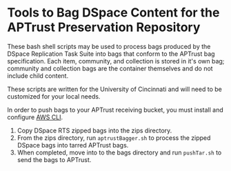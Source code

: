 # Tools to Bag DSpace Content for the APTrust Preservation Repository

These bash shell scripts may be used to process bags produced by the DSpace Replication Task Suite into bags that conform to the APTrust bag specification. Each item, community, and collection is stored in it's own bag; community and collection bags are the container themselves and do not include child content. 

These scripts are written for the University of Cincinnati and will need to be customized for your local needs.

In order to push bags to your APTrust receiving bucket, you must install and configure [AWS CLI](https://aws.amazon.com/cli/).

1. Copy DSpace RTS zipped bags into the zips directory.
2. From the zips directory, run `aptrustBagger.sh` to process the zipped DSpace bags into tarred APTrust bags.
3. When completed, move into to the bags directory and run `pushTar.sh` to send the bags to APTrust.
